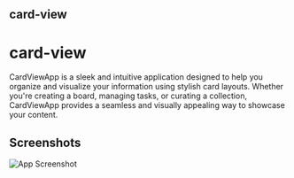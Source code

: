 
##  card-view
# card-view

CardViewApp is a sleek and intuitive application designed to help you organize and visualize your information using stylish card layouts. Whether you're creating a board, managing tasks, or curating a collection, CardViewApp provides a seamless and visually appealing way to showcase your content.

## Screenshots

![App Screenshot]([photo-2023-05-19-17-38-48.jpg](https://postimg.cc/QFfN0jyL))




